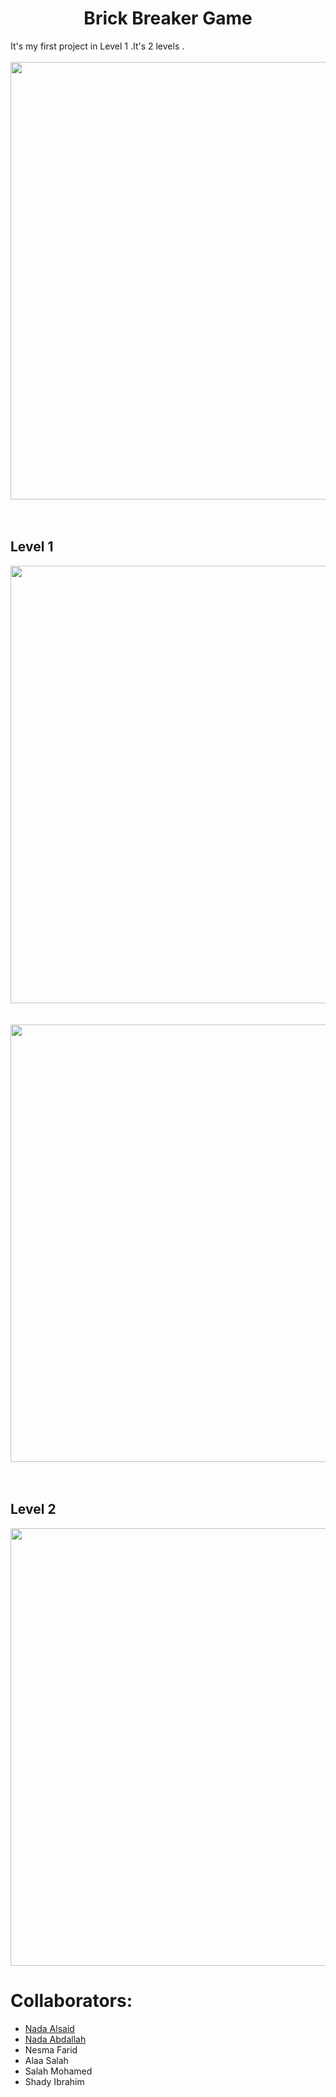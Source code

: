 
<h1 align="center"> Brick Breaker Game  </h1>
 It's my first project in Level 1 .It's 2 levels .

<br>
  <br>


<div align="center"><img src="https://user-images.githubusercontent.com/92337927/189401463-91a4d97e-40b3-498d-a719-4fc04029a671.png"  width="700px" ></div>
  <br>
  <br>
<h2> Level 1</h2>

<div align="center"><img src="https://user-images.githubusercontent.com/92337927/189401541-1f9395a7-910b-4cc0-8eb1-b78c80125e22.png" width="700px" ></div>
<br>
  <br>
<div align="center"><img src="https://user-images.githubusercontent.com/92337927/189401594-46a407d3-f1ac-4ee5-a594-31a5c45d9e9a.png" width="700px" ></div>
<br>
  <br>
<h2>Level 2</h2> 

<div align="center"><img src="https://user-images.githubusercontent.com/92337927/189401651-fd0110eb-a76d-4a08-aaaa-eb1dfebb8622.png" width="700px" ></div>

# Collaborators:
- <a href="https://github.com/NadaAlsaid">Nada Alsaid</a><br>
- <a href="https://github.com/Nada-Abdallah">Nada Abdallah</a><br>
- Nesma Farid
- Alaa Salah
- Salah Mohamed
- Shady Ibrahim

